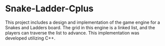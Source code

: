 # Snake-Ladder-Cplus
This project includes a design and implementation of the game engine for a Snakes and Ladders board. The grid in this engine is a linked list, and the players can traverse the list to advance. This implementation was developed utilizing C++. 
